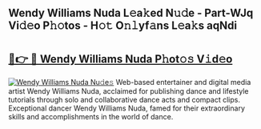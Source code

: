 ## Wendy Williams Nuda L𝚎a𝚔ed N𝚞𝚍e - Part-WJq Vi𝚍𝚎o P𝚑𝚘tos - H𝚘𝚝 O𝚗𝚕yf𝚊ns L𝚎a𝚔s aqNdi

# <h2><a href="http://kf1piz.oniu.top/?m=Wendy+Williams+Nuda">🔗👉 🔴 Wendy Williams Nuda P𝚑ot𝚘𝚜 V𝚒d𝚎o</a></h2>

[![Wendy Williams Nuda Nu𝚍e𝚜](https://i.imgur.com/0qMVB7G.gif)](http://kf1piz.oniu.top/?m=Wendy+Williams+Nuda)
Web-based entertainer and digital media artist Wendy Williams Nuda, acclaimed for publishing dance and lifestyle tutorials through solo and collaborative dance acts and compact clips. Exceptional dancer Wendy Williams Nuda, famed for their extraordinary skills and accomplishments in the world of dance.  
